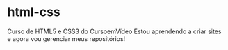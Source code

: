 # html-css
 Curso de HTML5 e CSS3 do CursoemVídeo
Estou aprendendo a criar sites e agora vou gerenciar meus repositórios!

